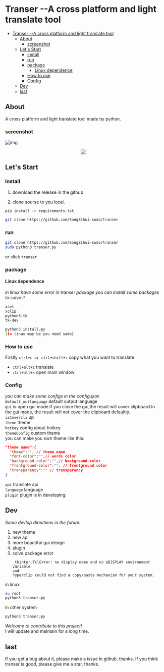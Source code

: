 # Transer --A cross platform and light translate tool

- [Transer --A cross platform and light translate tool](#transer---a-cross-platform-and-light-translate-tool)
  - [About](#about)
    - [screenshot](#screenshot)
  - [Let's Start](#lets-start)
    - [install](#install)
    - [run](#run)
    - [package](#package)
      - [Linux dependence](#linux-dependence)
    - [How to use](#how-to-use)
    - [Config](#config)
  - [Dev](#dev)
  - [last](#last)

## About
A cross platform and light translate tool made by python.    
### screenshot
![img](https://user-images.githubusercontent.com/77034643/168419118-d59b6e42-c089-4a1c-ae39-df1d36809c43.png)  
<div align=center><img src="https://user-images.githubusercontent.com/77034643/168418694-12fd4fb3-d642-420f-85bb-b32a7369fcd1.png"></div>

## Let's Start
### install
1. download the release in the github

2. clone sourse to you local.
```
pip install -r requirements.txt
```
```bash
git clone https://github.com/SongZihui-sudo/transer
```
### run
```bash
git clone https://github.com/SongZihui-sudo/transer
sudo python3 transer.py
```
or
click `transer`
### package
#### Linux dependence
*in linux have some error in transer package you can install some packages to solve it*  
```bash
xsel
xclip
python3-tk
tk-dev
``` 
```bash
python3 install.py  
(in linux may be you need sudo)
```
### How to use  
Firstly `ctrl+c or ctrl+shift+c` copy what you want to translate
* `ctrl+alt+z` translate
* `ctrl+alt+s` open main window
### Config
*you can make some configs in the config.json*  
`default_outlanguage` default output language  
`gui` is open gui mode.if you close the gui,the result will cover clipboard.In the gui mode, the result will not cover the clipboard defaultly.  
`isCovercli`  up  
`theme` theme  
`hotkey` config about hotkey  
`themeConfig` custom theme  
you can make you own theme like this:
```json
"theme name":{
  "theme":"", // theme name
  "font-color":"",// words color
  "background-color":"",// background color
  "frontground-color":"", // frontground color 
  "transparency":"" // transparency
}
```
`api` translate api  
`language` language  
`plugin` plugin is in developing
## Dev
*Some devlop directions in the future:*  
1. new theme
2. new api
3. more beautiful gui design  
4. plugin
5. solve package error
   ```
   _tkinter.TclError: no display name and no $DISPLAY environment variable 
   and
   Pyperclip could not find a copy/paste mechanism for your system.
   ```
in linux
```bash
su root
python3 transer.py
```
in other system
```bash
python3 transer.py
```
*Welcome to contribute to this project!*  
I will update and maintain for a long time.
## last
If you get a bug about it, please make a issue in github, thanks.
If you think transer is good, please give me a star, thanks.  
